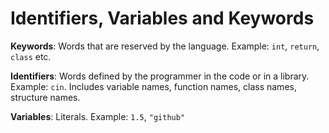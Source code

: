 # Identifiers, Variables and Keywords

**Keywords**: Words that are reserved by the language. Example: ```int```, ```return```, ```class``` etc.

**Identifiers**: Words defined by the programmer in the code or in a library. Example: ```cin```. Includes variable names, function names, class names, structure names.

**Variables**: Literals. Example: ```1.5```, ```"github"```